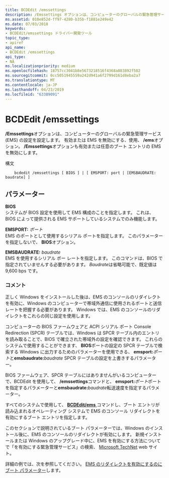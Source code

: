```yaml
---
title: BCDEdit /emssettings
description: /Emssettings オプションは、コンピューターのグローバルの緊急管理サービス (EMS) の設定を設定します。 を有効にまたは EMS を無効にするには、/ems オプションを使用します。 /Emssettings オプションを有効または任意のブート エントリの EMS を無効にするにはありません。
ms.assetid: 010e852d-ff97-4280-b35b-f1881e249e42
ms.date: 07/03/2018
keywords:
- BCDEdit/emssettings ドライバー開発ツール
topic_type:
- apiref
api_name:
- BCDEdit /emssettings
api_type:
- NA
ms.localizationpriority: medium
ms.openlocfilehash: 18757cc3041b8e5673218516f4368a083892f502
ms.sourcegitcommit: 0cc5051945559a242d941a6f2799d161d8eba2a7
ms.translationtype: MT
ms.contentlocale: ja-JP
ms.lasthandoff: 04/23/2019
ms.locfileid: "63389091"
---
```

# <a name="bcdedit-emssettings"></a>BCDEdit /emssettings


**/Emssettings**オプションは、コンピューターのグローバルの緊急管理サービス (EMS) の設定を設定します。 有効または EMS を無効にする、使用、 **/ems**オプション。 **/Emssettings**オプションも有効または任意のブート エントリの EMS を無効にします。

構文 

```
    bcdedit /emssettings [ BIOS ] | [ EMSPORT: port | [EMSBAUDRATE: baudrate] ] 
```

<a name="parameters"></a>パラメーター
----------

**BIOS**   
システムが BIOS 設定を使用して EMS 構成のことを指定します。 これは、BIOS によって提供される EMS サポートしているシステムでのみ機能します。

 **EMSPORT:** *ポート*   
EMS のポートとして使用するシリアル ポートを指定します。 このパラメーターを指定しないで、 **BIOS**オプション。

**EMSBAUDRATE:** *baudrate*   
EMS を使用するシリアル ボー レートを指定します。 このコマンドは、BIOS で指定されていませんする必要があります。 *Baudrate*は省略可能で、既定値は 9,600 bps です。

### <a name="comments"></a>コメント

正しく Windows をインストールした後は、EMS のコンソールのリダイレクトを有効に、Windows のコンピューターで帯域外通信に使用されるポートと送信レートを把握する必要があります。 Windows では、EMS のコンソールのリダイレクトをこれらの同じ設定を使用します。

コンピューターの BIOS ファームウェアと ACPI シリアル ポート Console Redirection (SPCR) テーブルでは、Windows は SPCR テーブル内のエントリを読み取ることで、BIOS で確立された帯域外の設定を確認できます。 これらのシステムで使用することができます、 **BIOS**ポートの設定の SPCR テーブルで検索する Windows に出力するためのパラメーターを使用できる、 **emsport:**<em>ポート</em>と**emsbaudrate:**<em>baudrate</em> SPCR テーブルの設定を上書きするパラメーター。

BIOS ファームウェア、SPCR テーブルにはありませんがいるコンピューターで、BCDEdit を使用して、 **/emssettings**コマンドと、 **emsport:**<em>ポート</em>ポートを指定するパラメーターと**emsbaudrate:**<em>baudrate</em>転送速度を指定するパラメーター。

すべてのシステムで使用して、 [ **BCDEdit/ems** ](bcdedit--ems.md)コマンドし、ブート エントリが読み込まれるオペレーティング システムで EMS のコンソール リダイレクトを有効にするブート エントリを指定します。

このセクションで説明されているブート パラメーターでは、Windows のインストール後に、EMS のコンソールのリダイレクトが有効にします。 新規インストールまたは Windows のアップグレード中に、EMS を有効にする方法についてで「を有効にする緊急管理サービス」の検索、 [Microsoft TechNet](https://go.microsoft.com/fwlink/p/?linkid=10111) web サイト。

詳細の例では、次を参照してください。 [EMS のリダイレクトを有効にするのにブート パラメーター](https://msdn.microsoft.com/library/windows/hardware/ff542282)します。

 

 





